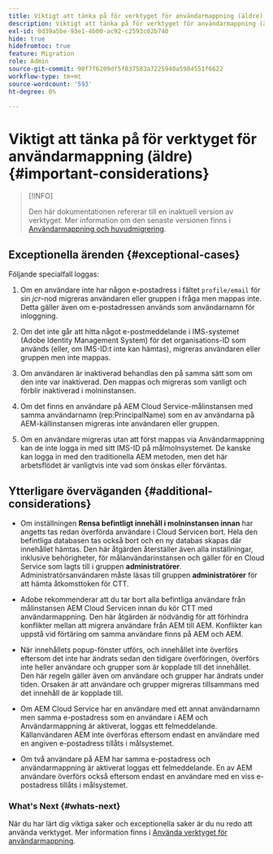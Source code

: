 ```yaml
---
title: Viktigt att tänka på för verktyget för användarmappning (äldre)
description: Viktigt att tänka på för verktyget för användarmappning (äldre)
exl-id: 0d39a5be-93e1-4b00-ac92-c2593c02b740
hide: true
hidefromtoc: true
feature: Migration
role: Admin
source-git-commit: 90f7f6209df5f837583a7225940a5984551f6622
workflow-type: tm+mt
source-wordcount: '593'
ht-degree: 0%

---
```


# Viktigt att tänka på för verktyget för användarmappning (äldre) {#important-considerations}

>[!INFO]
>
>Den här dokumentationen refererar till en inaktuell version av verktyget. Mer information om den senaste versionen finns i [Användarmappning och huvudmigrering](/help/journey-migration/content-transfer-tool/using-content-transfer-tool/user-mapping-and-migration.md).

## Exceptionella ärenden {#exceptional-cases}

Följande specialfall loggas:

1. Om en användare inte har någon e-postadress i fältet `profile/email` för sin *jcr*-nod migreras användaren eller gruppen i fråga men mappas inte. Detta gäller även om e-postadressen används som användarnamn för inloggning.

1. Om det inte går att hitta något e-postmeddelande i IMS-systemet (Adobe Identity Management System) för det organisations-ID som används (eller, om IMS-ID:t inte kan hämtas), migreras användaren eller gruppen men inte mappas.

1. Om användaren är inaktiverad behandlas den på samma sätt som om den inte var inaktiverad. Den mappas och migreras som vanligt och förblir inaktiverad i molninstansen.

1. Om det finns en användare på AEM Cloud Service-målinstansen med samma användarnamn (rep:PrincipalName) som en av användarna på AEM-källinstansen migreras inte användaren eller gruppen.

1. Om en användare migreras utan att först mappas via Användarmappning kan de inte logga in med sitt IMS-ID på målmolnsystemet. De kanske kan logga in med den traditionella AEM metoden, men det här arbetsflödet är vanligtvis inte vad som önskas eller förväntas.

## Ytterligare överväganden {#additional-considerations}

* Om inställningen **Rensa befintligt innehåll i molninstansen innan** har angetts tas redan överförda användare i Cloud Servicen bort. Hela den befintliga databasen tas också bort och en ny databas skapas där innehållet hämtas. Den här åtgärden återställer även alla inställningar, inklusive behörigheter, för målanvändarinstansen och gäller för en Cloud Service som lagts till i gruppen **administratörer**. Administratörsanvändaren måste läsas till gruppen **administratörer** för att hämta åtkomsttoken för CTT.

* Adobe rekommenderar att du tar bort alla befintliga användare från målinstansen AEM Cloud Servicen innan du kör CTT med användarmappning. Den här åtgärden är nödvändig för att förhindra konflikter mellan att migrera användare från AEM till AEM. Konflikter kan uppstå vid förtäring om samma användare finns på AEM och AEM.

* När innehållets popup-fönster utförs, och innehållet inte överförs eftersom det inte har ändrats sedan den tidigare överföringen, överförs inte heller användare och grupper som är kopplade till det innehållet. Den här regeln gäller även om användare och grupper har ändrats under tiden. Orsaken är att användare och grupper migreras tillsammans med det innehåll de är kopplade till.

* Om AEM Cloud Service har en användare med ett annat användarnamn men samma e-postadress som en användare i AEM och Användarmappning är aktiverat, loggas ett felmeddelande. Källanvändaren AEM inte överföras eftersom endast en användare med en angiven e-postadress tillåts i målsystemet.

* Om två användare på AEM har samma e-postadress och användarmappning är aktiverat loggas ett felmeddelande. En av AEM användare överförs också eftersom endast en användare med en viss e-postadress tillåts i målsystemet.

### What&#39;s Next {#whats-next}

När du har lärt dig viktiga saker och exceptionella saker är du nu redo att använda verktyget. Mer information finns i [Använda verktyget för användarmappning](/help/journey-migration/content-transfer-tool/user-mapping-tool-legacy/using-user-mapping-tool-legacy.md).
